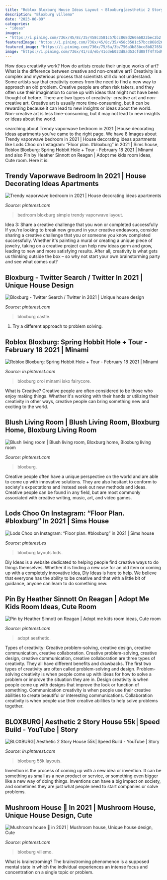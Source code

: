 ```yaml
---
title: "Roblox Bloxburg House Ideas Layout ~ Bloxburg│aesthetic 2 Story House 55k│speed Build"
description: "Bloxburg villemo"
date: "2023-06-09"
categories:
- "ideas"
images:
- "https://i.pinimg.com/736x/45/8c/35/458c3581c57bcc868d260a6822bec2b2.jpg"
featuredImage: "https://i.pinimg.com/736x/45/8c/35/458c3581c57bcc868d260a6822bec2b2.jpg"
featured_image: "https://i.pinimg.com/736x/75/6a/3b/756a3b83bce8b827658be315442d2c17.jpg"
image: "https://i.pinimg.com/736x/41/cd/eb/41cdeb023d8ad53cfd08ff4f7bd92c8b.jpg"
---
```



How does creativity work? How do artists create their unique works of art? What is the difference between creative and non-creative art?
Creativity is a complex and mysterious process that scientists still do not understand. Some artists say that creativity comes from the need to find a new way to approach an old problem. Creative people are often risk takers, and they often use their imagination to come up with ideas that might not have been thought of before. There are two types of creativity- creative art and non-creative art. Creative art is usually more time-consuming, but it can be rewarding because it can lead to new insights or ideas about the world. Non-creative art is less time-consuming, but it may not lead to new insights or ideas about the world.

	

		
searching about Trendy vaporwave bedroom in 2021 | House decorating ideas apartments you've came to the right page. We have 8 Images about Trendy vaporwave bedroom in 2021 | House decorating ideas apartments like Lods Choo on Instagram: “Floor plan. #bloxburg” in 2021 | Sims house, Roblox Bloxburg: Spring Hobbit Hole + Tour - February 18 2021 | Minami and also Pin by Heather Sinnott on Reagan | Adopt me kids room ideas, Cute room. Here it is:
		
    
## Trendy Vaporwave Bedroom In 2021 | House Decorating Ideas Apartments

<img loading=lazy src="https://i.pinimg.com/736x/97/9b/44/979b442a27965b30491530b2b3b97c99.jpg" onerror="this.onerror=null;this.src='https://tse4.mm.bing.net/th?id=OIP.FNagl1Rs8ipJPQL16g5DywHaFX&amp;pid=15.1';" alt="Trendy vaporwave bedroom in 2021 | House decorating ideas apartments">

_Source: pinterest.com_

>bedroom bloxburg simple trendy vaporwave layout. 

	

Idea 3: Share a creative challenge that you won or completed successfully
If you're looking to break new ground in your creative endeavors, consider sharing a creative challenge that you or someone you know completed successfully. Whether it's painting a mural or creating a unique piece of jewelry, taking on a creative project can help new ideas germ and grow, leading to new and more satisfying results. After all, creativity is what gets us thinking outside the box – so why not start your own brainstorming party and see what comes out?

    
## Bloxburg - Twitter Search / Twitter In 2021 | Unique House Design

<img loading=lazy src="https://i.pinimg.com/736x/b3/54/46/b35446ae6d6e010c6775810a8b5a24ea.jpg" onerror="this.onerror=null;this.src='https://tse3.mm.bing.net/th?id=OIP.z1J35SBug_nFbw91r2jgSwHaEo&amp;pid=15.1';" alt="Bloxburg - Twitter Search / Twitter in 2021 | Unique house design">

_Source: pinterest.com_

>bloxburg castle. 

	

1. Try a different approach to problem solving.

    
## Roblox Bloxburg: Spring Hobbit Hole + Tour - February 18 2021 | Minami

<img loading=lazy src="https://i.pinimg.com/736x/56/31/b1/5631b146f5b85a86a74d9011ad459c60.jpg" onerror="this.onerror=null;this.src='https://tse3.mm.bing.net/th?id=OIP.0LX1StJkAumnxKzM5N7rvQHaEK&amp;pid=15.1';" alt="Roblox Bloxburg: Spring Hobbit Hole + Tour - February 18 2021 | Minami">

_Source: in.pinterest.com_

>bloxburg oroi minami isko fairycore. 

	

What is Creative?
Creative people are often considered to be those who enjoy making things. Whether it's working with their hands or utilizing their creativity in other ways, creative people can bring something new and exciting to the world.

    
## Blush Living Room | Blush Living Room, Bloxburg Home, Bloxburg Living Room

<img loading=lazy src="https://i.pinimg.com/736x/63/22/24/632224bd4a91593e116897f910f208c1.jpg" onerror="this.onerror=null;this.src='https://tse1.mm.bing.net/th?id=OIP.ERJs8ZN0IaMHqebpL7_YSgHaED&amp;pid=15.1';" alt="Blush living room | Blush living room, Bloxburg home, Bloxburg living room">

_Source: pinterest.com_

>bloxburg. 

	

Creative people often have a unique perspective on the world and are able to come up with innovative solutions. They are also hesitant to conform to society's expectations and instead seek out new methods and ideas. Creative people can be found in any field, but are most commonly associated with creative writing, music, art, and video games.

    
## Lods Choo On Instagram: “Floor Plan. #bloxburg” In 2021 | Sims House

<img loading=lazy src="https://i.pinimg.com/736x/45/8c/35/458c3581c57bcc868d260a6822bec2b2.jpg" onerror="this.onerror=null;this.src='https://tse1.mm.bing.net/th?id=OIP.A0T_t-CTtVMPY5jO46oJhwHaHa&amp;pid=15.1';" alt="Lods Choo on Instagram: “Floor plan. #bloxburg” in 2021 | Sims house">

_Source: pinterest.es_

>bloxburg layouts lods. 

	

Diy Ideas is a website dedicated to helping people find creative ways to do things themselves. Whether it is finding a new use for an old item or coming up with a completely innovative idea, Diy Ideas is here to help. We believe that everyone has the ability to be creative and that with a little bit of guidance, anyone can learn to do something new.

    
## Pin By Heather Sinnott On Reagan | Adopt Me Kids Room Ideas, Cute Room

<img loading=lazy src="https://i.pinimg.com/736x/5c/63/27/5c63278abce29b9b1fe906ce0c2f210f.jpg" onerror="this.onerror=null;this.src='https://tse4.mm.bing.net/th?id=OIP.8gvfyGCFSMNR55kEtMR6WQHaFO&amp;pid=15.1';" alt="Pin by Heather Sinnott on Reagan | Adopt me kids room ideas, Cute room">

_Source: pinterest.com_

>adopt aesthetic. 

	

Types of creativity: Creative problem-solving, creative design, creative communication, creative collaboration.
Creative problem-solving, creative design, creative communication, creative collaboration are three types of creativity. They all have different benefits and drawbacks. The first two types of creativity are often called problem-solving and design. Problem-solving creativity is when people come up with ideas for how to solve a problem or improve the situation they are in. Design creativity is when people come up with designs that improve the look or function of something. Communication creativity is when people use their creative abilities to create beautiful or interesting communications. Collaboration creativity is when people use their creative abilities to help solve problems together.

    
## BLOXBURG│Aesthetic 2 Story House 55k│Speed Build - YouTube | Story

<img loading=lazy src="https://i.pinimg.com/736x/75/6a/3b/756a3b83bce8b827658be315442d2c17.jpg" onerror="this.onerror=null;this.src='https://tse1.mm.bing.net/th?id=OIP.7uiUy5hmRhitdi1uXUSJqwHaFj&amp;pid=15.1';" alt="BLOXBURG│Aesthetic 2 Story House 55k│Speed Build - YouTube | Story">

_Source: in.pinterest.com_

>bloxburg 55k layouts. 

	

Invention is the process of coming up with a new idea or invention. It can be something as small as a new product or service, or something even bigger like a new way of doing things. Inventions can have a big impact on society, and sometimes they are just what people need to start companies or solve problems.

    
## Mushroom House 🏡 In 2021 | Mushroom House, Unique House Design, Cute

<img loading=lazy src="https://i.pinimg.com/736x/41/cd/eb/41cdeb023d8ad53cfd08ff4f7bd92c8b.jpg" onerror="this.onerror=null;this.src='https://tse1.mm.bing.net/th?id=OIP.-h66xxDp9FRl2veiKeR-PQHaG7&amp;pid=15.1';" alt="Mushroom house 🏡 in 2021 | Mushroom house, Unique house design, Cute">

_Source: pinterest.com_

>bloxburg villemo. 

	

What is brainstroming?
The brainstroming phenomenon is a supposed mental state in which the individual experiences an intense focus and concentration on a single topic or problem.

